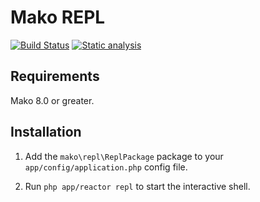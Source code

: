 # Mako REPL

[![Build Status](https://github.com/mako-framework/repl/workflows/Tests/badge.svg)](https://github.com/mako-framework/repl/actions?query=workflow%3ATests)
[![Static analysis](https://github.com/mako-framework/repl/actions/workflows/static-analysis.yml/badge.svg)](https://github.com/mako-framework/repl/actions/workflows/static-analysis.yml)

## Requirements

Mako 8.0 or greater.

## Installation

1) Add the ```mako\repl\ReplPackage``` package to your ```app/config/application.php``` config file.

2) Run ```php app/reactor repl``` to start the interactive shell.
